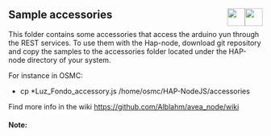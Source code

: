## Sample accessories <a href="https://github.com/Alblahm/Voice-Controled-Aquarium/blob/master/Hap-Node_Code/README.md"><img src="https://github.com/Alblahm/Voice-Controled-Acuarium/blob/master/img/Flag_of_Spain.png" align="right" hspace="0" vspace="0" width="35px"></a> <a href="https://github.com/Alblahm/Voice-Controled-Aquarium/blob/master/Hap-Node_Code/README.md"><img src="https://github.com/Alblahm/Voice-Controled-Acuarium/blob/master/img/Flag_of_Union.png" align="right" hspace="0" vspace="0" width="35px"></a>

This folder contains some accessories that access the arduino yun through the REST services. To use them with the Hap-node, download git 
repository and copy the samples to the accessories folder located under the HAP-node directory of your system.

 For instance in OSMC:
 * cp *Luz_Fondo_accessory.js /home/osmc/HAP-NodeJS/accessories


 Find more info in the wiki https://github.com/Alblahm/avea_node/wiki
 

#### Note: 
